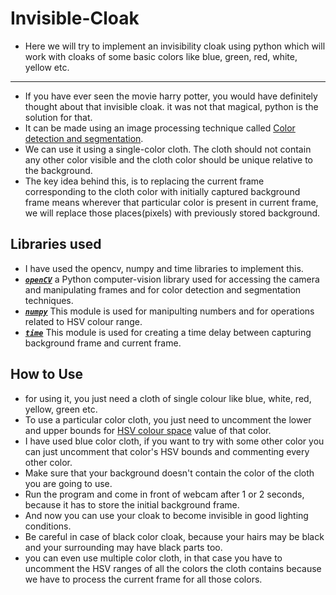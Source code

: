 # Invisible-Cloak
* Here we will try to implement an invisibility cloak using python which will work with cloaks of some basic colors like blue, green, red, white, yellow etc.
---
* If you have ever seen the movie harry potter, you would have definitely thought about that invisible cloak. it was not that magical, python is the solution for that.
* It can be made using an image processing technique called [Color detection and segmentation](https://towardsdatascience.com/object-detection-via-color-based-image-segmentation-using-python-e9b7c72f0e11).
* We can use it using a single-color cloth. The cloth should not contain any other color visible and the cloth color should be unique relative to the background.
* The key idea behind this, is to replacing the current frame corresponding to the cloth color with initially captured background frame means wherever that particular color is present in current frame, we will replace those places(pixels) with previously stored background.
## Libraries used
* I have used the opencv, numpy and time libraries to implement this.
* [**_`openCV`_**](https://docs.opencv.org/master/d6/d00/tutorial_py_root.html)  a Python computer-vision library used for accessing the camera and manipulating frames and for color detection and segmentation techniques.
* [**_`numpy`_**](https://numpy.org/doc/)  This module is used for manipulting numbers and for operations related to HSV colour range.
* [**_`time`_**](https://docs.python.org/3/library/time.html)  This module is used for creating a time delay between capturing background frame and current frame.
## How to Use
* for using it, you just need a cloth of single colour like blue, white, red, yellow, green etc.
* To use a particular color cloth, you just need to uncomment the lower and upper bounds for [HSV colour space](https://stackoverflow.com/questions/36817133/identifying-the-range-of-a-color-in-hsv-using-opencv/51686953) value of that color.
* I have used blue color cloth, if you want to try with some other color you can just uncomment that color's HSV bounds and commenting every other color.
* Make sure that your background doesn't contain the color of the cloth you are going to use.
* Run the program and come in front of webcam after 1 or 2 seconds, because it has to store the initial background frame.
* And now you can use your cloak to become invisible in good lighting conditions.
* Be careful in case of black color cloak, because your hairs may be black and your surrounding may have black parts too.
* you can even use multiple color cloth, in that case you have to uncomment the HSV ranges of all the colors the cloth contains because we have to process the current frame for all those colors.
